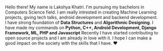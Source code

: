 Hello there! My name is Lakshya Khatri. I'm pursuing my bachelors in Computers Science field. I am really intrested in creating Machine Learning projects, giving tech talks, android development and backend development. I have strong foundation of **Data Structures** and **Algorithmic Designing**. I have made my commands on **Python, C++, Android Development, Django Framework, ML, PHP and Javascript** Recently I have started contributing to open source projects and I am already in love with it. I hope I can make a good impact on the society with the skills that I have. :heart:
